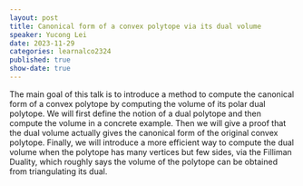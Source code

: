 ```yaml
---
layout: post
title: Canonical form of a convex polytope via its dual volume
speaker: Yucong Lei
date: 2023-11-29
categories: learnalco2324
published: true
show-date: true
---
```

The main goal of this talk is to introduce a method to compute the canonical form of a convex polytope by computing the volume of its polar dual polytope. We will first define the notion of a dual polytope and then compute the volume in a concrete example. Then we will give a proof that the dual volume actually gives the canonical form of the original convex polytope. Finally, we will introduce a more efficient way to compute the dual volume when the polytope has many vertices but few sides, via the Filliman Duality, which roughly says the volume of the polytope can be obtained from triangulating its dual.